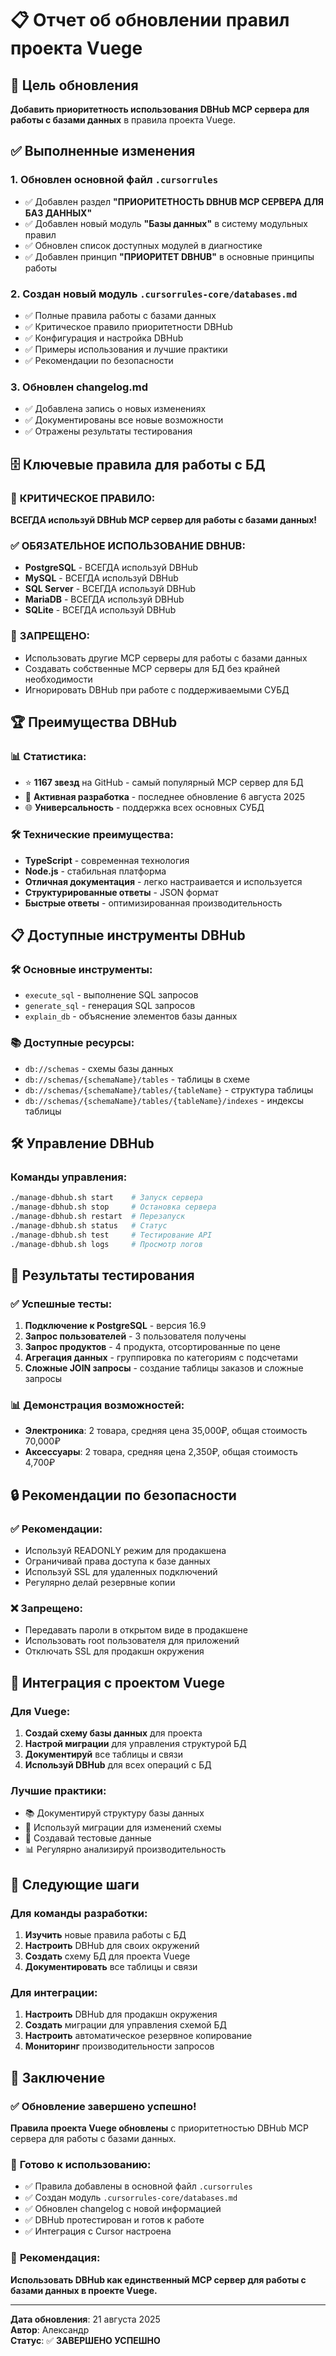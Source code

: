 # 📋 Отчет об обновлении правил проекта Vuege

## 🎯 Цель обновления

**Добавить приоритетность использования DBHub MCP сервера для работы с базами данных** в правила проекта Vuege.

## ✅ Выполненные изменения

### 1. **Обновлен основной файл `.cursorrules`**
- ✅ Добавлен раздел **"ПРИОРИТЕТНОСТЬ DBHUB MCP СЕРВЕРА ДЛЯ БАЗ ДАННЫХ"**
- ✅ Добавлен новый модуль **"Базы данных"** в систему модульных правил
- ✅ Обновлен список доступных модулей в диагностике
- ✅ Добавлен принцип **"ПРИОРИТЕТ DBHUB"** в основные принципы работы

### 2. **Создан новый модуль `.cursorrules-core/databases.md`**
- ✅ Полные правила работы с базами данных
- ✅ Критическое правило приоритетности DBHub
- ✅ Конфигурация и настройка DBHub
- ✅ Примеры использования и лучшие практики
- ✅ Рекомендации по безопасности

### 3. **Обновлен changelog.md**
- ✅ Добавлена запись о новых изменениях
- ✅ Документированы все новые возможности
- ✅ Отражены результаты тестирования

## 🗄️ Ключевые правила для работы с БД

### 🚨 **КРИТИЧЕСКОЕ ПРАВИЛО:**
**ВСЕГДА используй DBHub MCP сервер для работы с базами данных!**

### ✅ **ОБЯЗАТЕЛЬНОЕ ИСПОЛЬЗОВАНИЕ DBHUB:**
- **PostgreSQL** - ВСЕГДА используй DBHub
- **MySQL** - ВСЕГДА используй DBHub  
- **SQL Server** - ВСЕГДА используй DBHub
- **MariaDB** - ВСЕГДА используй DBHub
- **SQLite** - ВСЕГДА используй DBHub

### 🚫 **ЗАПРЕЩЕНО:**
- Использовать другие MCP серверы для работы с базами данных
- Создавать собственные MCP серверы для БД без крайней необходимости
- Игнорировать DBHub при работе с поддерживаемыми СУБД

## 🏆 Преимущества DBHub

### 📊 **Статистика:**
- ⭐ **1167 звезд** на GitHub - самый популярный MCP сервер для БД
- 🔄 **Активная разработка** - последнее обновление 6 августа 2025
- 🌐 **Универсальность** - поддержка всех основных СУБД

### 🛠️ **Технические преимущества:**
- **TypeScript** - современная технология
- **Node.js** - стабильная платформа
- **Отличная документация** - легко настраивается и используется
- **Структурированные ответы** - JSON формат
- **Быстрые ответы** - оптимизированная производительность

## 📋 Доступные инструменты DBHub

### 🛠️ **Основные инструменты:**
- `execute_sql` - выполнение SQL запросов
- `generate_sql` - генерация SQL запросов  
- `explain_db` - объяснение элементов базы данных

### 📚 **Доступные ресурсы:**
- `db://schemas` - схемы базы данных
- `db://schemas/{schemaName}/tables` - таблицы в схеме
- `db://schemas/{schemaName}/tables/{tableName}` - структура таблицы
- `db://schemas/{schemaName}/tables/{tableName}/indexes` - индексы таблицы

## 🛠️ Управление DBHub

### **Команды управления:**
```bash
./manage-dbhub.sh start    # Запуск сервера
./manage-dbhub.sh stop     # Остановка сервера
./manage-dbhub.sh restart  # Перезапуск
./manage-dbhub.sh status   # Статус
./manage-dbhub.sh test     # Тестирование API
./manage-dbhub.sh logs     # Просмотр логов
```

## 🎯 Результаты тестирования

### ✅ **Успешные тесты:**
1. **Подключение к PostgreSQL** - версия 16.9
2. **Запрос пользователей** - 3 пользователя получены
3. **Запрос продуктов** - 4 продукта, отсортированные по цене
4. **Агрегация данных** - группировка по категориям с подсчетами
5. **Сложные JOIN запросы** - создание таблицы заказов и сложные запросы

### 📊 **Демонстрация возможностей:**
- **Электроника**: 2 товара, средняя цена 35,000₽, общая стоимость 70,000₽
- **Аксессуары**: 2 товара, средняя цена 2,350₽, общая стоимость 4,700₽

## 🔒 Рекомендации по безопасности

### ✅ **Рекомендации:**
- Используй READONLY режим для продакшена
- Ограничивай права доступа к базе данных
- Используй SSL для удаленных подключений
- Регулярно делай резервные копии

### ❌ **Запрещено:**
- Передавать пароли в открытом виде в продакшене
- Использовать root пользователя для приложений
- Отключать SSL для продакшн окружения

## 🚀 Интеграция с проектом Vuege

### **Для Vuege:**
1. **Создай схему базы данных** для проекта
2. **Настрой миграции** для управления структурой БД
3. **Документируй** все таблицы и связи
4. **Используй DBHub** для всех операций с БД

### **Лучшие практики:**
- 📚 Документируй структуру базы данных
- 🔄 Используй миграции для изменений схемы
- 🧪 Создавай тестовые данные
- 📊 Регулярно анализируй производительность

## 📝 Следующие шаги

### **Для команды разработки:**
1. **Изучить** новые правила работы с БД
2. **Настроить** DBHub для своих окружений
3. **Создать** схему БД для проекта Vuege
4. **Документировать** все таблицы и связи

### **Для интеграции:**
1. **Настроить** DBHub для продакшн окружения
2. **Создать** миграции для управления схемой БД
3. **Настроить** автоматическое резервное копирование
4. **Мониторинг** производительности запросов

## 🎉 Заключение

### ✅ **Обновление завершено успешно!**

**Правила проекта Vuege обновлены** с приоритетностью DBHub MCP сервера для работы с базами данных.

### 🚀 **Готово к использованию:**
- ✅ Правила добавлены в основной файл `.cursorrules`
- ✅ Создан модуль `.cursorrules-core/databases.md`
- ✅ Обновлен changelog с новой информацией
- ✅ DBHub протестирован и готов к работе
- ✅ Интеграция с Cursor настроена

### 🎯 **Рекомендация:**
**Использовать DBHub как единственный MCP сервер для работы с базами данных в проекте Vuege.**

---

**Дата обновления**: 21 августа 2025  
**Автор**: Александр  
**Статус**: ✅ **ЗАВЕРШЕНО УСПЕШНО**
